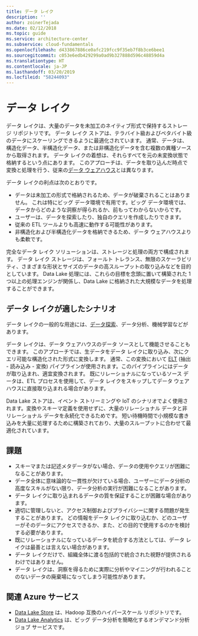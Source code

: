 ```yaml
---
title: データ レイク
description: ''
author: zoinerTejada
ms.date: 02/12/2018
ms.topic: guide
ms.service: architecture-center
ms.subservice: cloud-fundamentals
ms.openlocfilehash: d433867886ce0afc219fcc9f35eb7f8b3ce6bee1
ms.sourcegitcommit: c053e6edb429299a0ad9b327888d596c48859d4a
ms.translationtype: HT
ms.contentlocale: ja-JP
ms.lasthandoff: 03/20/2019
ms.locfileid: "58244093"
---
```

# <a name="data-lakes"></a>データ レイク

データ レイクは、大量のデータを未加工のネイティブ形式で保持するストレージ リポジトリです。 データ レイク ストアは、テラバイト級およびペタバイト級のデータにスケーリングできるように最適化されています。 通常、データは、構造化データ、半構造化データ、または非構造化データを含む複数の異種ソースから取得されます。 データ レイクの着想は、それらすべてを元の未変換状態で格納するという点にあります。 このアプローチは、データを取り込んだ時点で変換と処理を行う、従来の[データ ウェアハウス](../relational-data/data-warehousing.md)とは異なります。

データ レイクの利点は次のとおりです。

- データは未加工の形式で格納されるため、データが破棄されることはありません。 これは特にビッグ データ環境で有用です。ビッグ データ環境では、データからどのような洞察が得られるか、前もってわからないからです。
- ユーザーは、データを探索したり、独自のクエリを作成したりできます。
- 従来の ETL ツールよりも高速に動作する可能性があります。
- 非構造化および半構造化データを格納できるため、データ ウェアハウスよりも柔軟です。

完全なデータ レイク ソリューションは、ストレージと処理の両方で構成されます。 データ レイク ストレージは、フォールト トレランス、無限のスケーラビリティ、さまざまな形状とサイズのデータ​​の高スループットの取り込みなどを目的としています。 Data Lake 処理には、これらの目標を念頭に置いて構築された 1 つ以上の処理エンジンが関係し、Data Lake に格納された大規模なデータを処理することができます。

## <a name="when-to-use-a-data-lake"></a>データ レイクが適したシナリオ

データ レイクの一般的な用途には、[データ探索](./interactive-data-exploration.md)、データ分析、機械学習などがあります。

データ レイクは、データ ウェアハウスのデータ ソースとして機能させることもできます。 このアプローチでは、生データをデータ レイクに取り込み、次にクエリ可能な構造化された形式に変換します。 通常、この変換において [ELT](../relational-data/etl.md#extract-load-and-transform-elt) (抽出 - 読み込み - 変換) パイプラインが使用されます。このパイプラインにはデータが取り込まれ、適宜変換されます。 既にリレーショナルになっているソース データは、ETL プロセスを使用して、データ レイクをスキップしてデータ ウェアハウスに直接取り込まれる場合があります。

Data Lake ストアは、イベント ストリーミングや IoT のシナリオでよく使用されます。変換やスキーマ定義を使用せずに、大量のリレーショナル データと非リレーショナル データを永続化できるためです。 短い待機時間で小規模な書き込みを大量に処理するために構築されており、大量のスループットに合わせて最適化されています。

## <a name="challenges"></a>課題

- スキーマまたは記述メタデータがない場合、データの使用やクエリが困難になることがあります。
- データ全体に意味論的な一貫性が欠けている場合、ユーザーにデータ分析の高度なスキルがない限り、データ分析の実行が困難になることがあります。
- データ レイクに取り込まれるデータの質を保証することが困難な場合があります。
- 適切に管理しないと、アクセス制御およびプライバシーに関する問題が発生することがあります。 どの情報をデータ レイクに取り込むか、どのユーザーがそのデータにアクセスできるか、また、どの目的で使用するのかを検討する必要があります。
- 既にリレーショナルになっているデータを統合する方法としては、データ レイクは最善とは言えない場合があります。
- データ レイクだけで、組織全体に渡る包括的で統合された視野が提供されるわけではありません。
- データ レイクは、洞察を得るために実際に分析やマイニングが行われることのないデータの廃棄場になってしまう可能性があります。

## <a name="relevant-azure-services"></a>関連 Azure サービス

- [Data Lake Store](/azure/data-lake-store/) は、Hadoop 互換のハイパースケール リポジトリです。
- [Data Lake Analytics](/azure/data-lake-analytics/) は、ビッグ データ分析を簡略化するオンデマンド分析ジョブ サービスです。
